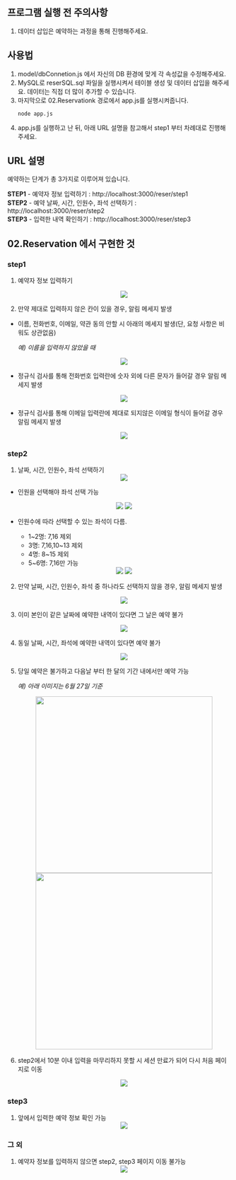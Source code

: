 ## 프로그램 실행 전 주의사항
1. 데이터 삽입은 예약하는 과정을 통해 진행해주세요.

## 사용법
1. model/dbConnetion.js 에서 자신의 DB 환경에 맞게 각 속성값을 수정해주세요.
2. MySQL로 reserSQL.sql 파일을 실행시켜서 테이블 생성 및 데이터 삽입을 해주세요. 데이터는 직접 더 많이 추가할 수 있습니다.
3. 마지막으로 02.Reservationk 경로에서 app.js를 실행시켜줍니다.
   ```
   node app.js
   ```
4. app.js를 실행하고 난 뒤, 아래 URL 설명을 참고해서 step1 부터 차례대로 진행해주세요.   

## URL 설명
예약하는 단계가 총 3가지로 이루어져 있습니다.    

**STEP1** - 예약자 정보 입력하기 : http://localhost:3000/reser/step1       
**STEP2** - 예약 날짜, 시간, 인원수, 좌석 선택하기 : http://localhost:3000/reser/step2     
**STEP3** - 입력한 내역 확인하기 : http://localhost:3000/reser/step3       

## 02.Reservation 에서 구현한 것

### step1
1. 예약자 정보 입력하기
    <div align="center">
      <img src="https://devwebdata2021.s3.ap-northeast-2.amazonaws.com/markdown/reser02/step1/reserinfo.png">
    </div>

2. 만약 제대로 입력하지 않은 칸이 있을 경우, 알림 메세지 발생
  - 이름, 전화번호, 이메일, 약관 동의 안할 시 아래의 메세지 발생(단, 요청 사항은 비워도 상관없음)
  
    *예) 이름을 입력하지 않았을 때*
    <div align="center">
      <img src="https://devwebdata2021.s3.ap-northeast-2.amazonaws.com/markdown/reser02/step1/name.png">
    </div>
  
  - 정규식 검사를 통해 전화번호 입력란에 숫자 외에 다른 문자가 들어갈 경우 알림 메세지 발생
    <div align="center">
      <img src="https://devwebdata2021.s3.ap-northeast-2.amazonaws.com/markdown/reser02/step1/phone.png">
    </div>
  
  - 정규식 검사를 통해 이메일 입력란에 제대로 되지않은 이메일 형식이 들어갈 경우 알림 메세지 발생
    <div align="center">
      <img src="https://devwebdata2021.s3.ap-northeast-2.amazonaws.com/markdown/reser02/step1/email.png">
    </div>

### step2
1. 날짜, 시간, 인원수, 좌석 선택하기
    <div align="center">
      <img src="https://devwebdata2021.s3.ap-northeast-2.amazonaws.com/markdown/reser02/step2/step2.png">
    </div>

  - 인원을 선택해야 좌석 선택 가능
    <div align="center">
      <img src="https://devwebdata2021.s3.ap-northeast-2.amazonaws.com/markdown/reser02/step2/fistpeo1.png">
      <img src="https://devwebdata2021.s3.ap-northeast-2.amazonaws.com/markdown/reser02/step2/fistpeo2.png">
    </div>

  - 인원수에 따라 선택할 수 있는 좌석이 다름.
    - 1~2명: 7,16 제외
    - 3명: 7,16,10~13 제외
    - 4명: 8~15 제외
    - 5~6명: 7,16만 가능
    <div align="center">
      <img src="https://devwebdata2021.s3.ap-northeast-2.amazonaws.com/markdown/reser02/step2/peoplesel1.png">
      <img src="https://devwebdata2021.s3.ap-northeast-2.amazonaws.com/markdown/reser02/step2/peoplesel2.png">
    </div>

2. 만약 날짜, 시간, 인원수, 좌석 중 하나라도 선택하지 않을 경우, 알림 메세지 발생
    <div align="center">
      <img src="https://devwebdata2021.s3.ap-northeast-2.amazonaws.com/markdown/reser02/step2/error.png">
    </div>

3. 이미 본인이 같은 날짜에 예약한 내역이 있다면 그 날은 예약 불가
    <div align="center">
      <img src="https://devwebdata2021.s3.ap-northeast-2.amazonaws.com/markdown/reser02/step2/already.png">
    </div>

4. 동일 날짜, 시간, 좌석에 예약한 내역이 있다면 예약 불가
    <div align="center">
      <img src="https://devwebdata2021.s3.ap-northeast-2.amazonaws.com/markdown/reser02/step2/overlap.png">
    </div>

5. 당일 예약은 불가하고 다음날 부터 한 달의 기간 내에서만 예약 가능

    *예) 아래 이미지는 6월 27일 기준*
    <div align="center">
      <img src="https://devwebdata2021.s3.ap-northeast-2.amazonaws.com/markdown/reser02/step2/cal1.png" width="400px" height="auto">
      <img src="https://devwebdata2021.s3.ap-northeast-2.amazonaws.com/markdown/reser02/step2/cal2.png" width="400px" height="auto">
    </div>
6. step2에서 10분 이내 입력을 마무리하지 못할 시 세션 만료가 되어 다시 처음 페이지로 이동
    <div align="center">
      <img src="https://devwebdata2021.s3.ap-northeast-2.amazonaws.com/markdown/reser02/step2/sessionover.png">
    </div>

### step3
1. 앞에서 입력한 예약 정보 확인 가능
    <div align="center">
      <img src="https://devwebdata2021.s3.ap-northeast-2.amazonaws.com/markdown/reser02/step3/step3.png">
    </div>

### 그 외
1. 예약자 정보를 입력하지 않으면 step2, step3 페이지 이동 불가능
    <div align="center">
      <img src="https://devwebdata2021.s3.ap-northeast-2.amazonaws.com/markdown/reser02/step2/firstinput.png">
    </div>

